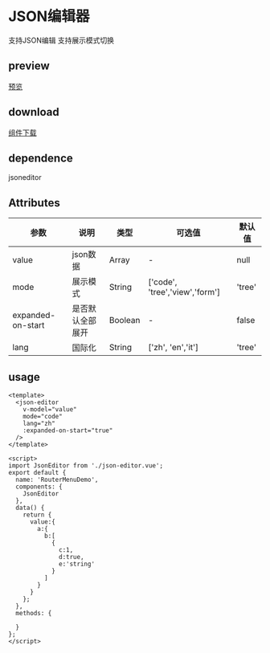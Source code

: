# JSON编辑器
  支持JSON编辑
  支持展示模式切换
## preview
[预览](./index.html#/components/json-editor/json-editor-demo)
## download
[组件下载](./components/json-editor.zip)
## dependence
jsoneditor
## Attributes
| 参数 |	说明 |类型 |可选值	| 默认值 |
| ---- | ---- |---- | ----   |----  | 
| value | json数据 | Array | - | null  | 
| mode | 展示模式 | String | ['code', 'tree','view','form'] | 'tree'  | 
| expanded-on-start | 是否默认全部展开 | Boolean | - | false  | 
| lang | 国际化 | String | ['zh', 'en','it'] | 'tree'  | 
## usage
```
<template>
  <json-editor
    v-model="value"
    mode="code"
    lang="zh"
    :expanded-on-start="true"
  />
</template>

<script>
import JsonEditor from './json-editor.vue';
export default {
  name: 'RouterMenuDemo',
  components: {
    JsonEditor
  },
  data() {
    return {
      value:{
        a:{
          b:[
            {
              c:1,
              d:true,
              e:'string'
            }
          ]
        }
      }
    };
  },
  methods: {

  }
};
</script>

```
